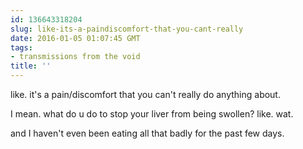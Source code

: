 ```yaml
---
id: 136643318204
slug: like-its-a-paindiscomfort-that-you-cant-really
date: 2016-01-05 01:07:45 GMT
tags:
- transmissions from the void
title: ''
---
```

like. it's a pain/discomfort that you can't really do anything about. 

I mean. what do u do to stop your liver from being swollen? like. wat. 

and I haven't even been eating all that badly for the past few days.
